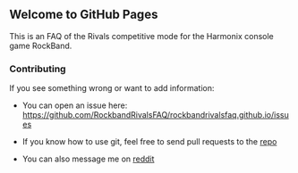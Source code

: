 ## Welcome to GitHub Pages

This is an FAQ of the Rivals competitive mode for the Harmonix console game RockBand.


### Contributing

If you see something wrong or want to add information:

- You can open an issue here: https://github.com/RockbandRivalsFAQ/rockbandrivalsfaq.github.io/issues

- If you know how to use git, feel free to send pull requests to the [repo](https://github.com/RockbandRivalsFAQ/rockbandrivalsfaq.github.io)

- You can also message me on [reddit](https://www.reddit.com/user/_Aglaia_/)

